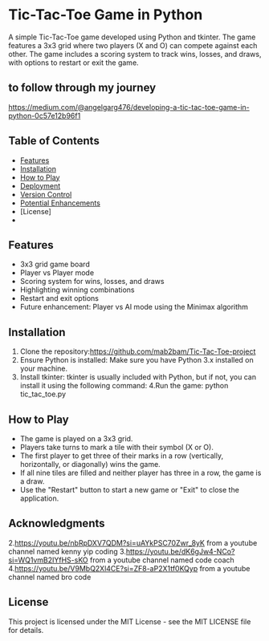# Tic-Tac-Toe Game in Python

A simple Tic-Tac-Toe game developed using Python and tkinter. The game features a 3x3 grid where two players (X and O) can compete against each other. The game includes a scoring system to track wins, losses, and draws, with options to restart or exit the game.

## to follow through my journey
https://medium.com/@angelgarg476/developing-a-tic-tac-toe-game-in-python-0c57e12b96f1

## Table of Contents
- [Features](#features)
- [Installation](#installation)
- [How to Play](#how-to-play)
- [Deployment](#deployment)
- [Version Control](#version-control)
- [Potential Enhancements](#potential-enhancements)
- [License]
- 
## Features
- 3x3 grid game board
- Player vs Player mode
- Scoring system for wins, losses, and draws
- Highlighting winning combinations
- Restart and exit options
- Future enhancement: Player vs AI mode using the Minimax algorithm
  
## Installation
1. Clone the repository:https://github.com/mab2bam/Tic-Tac-Toe-project
 2. Ensure Python is installed: Make sure you have Python 3.x installed on your machine.
3. Install tkinter: tkinter is usually included with Python, but if not, you can install it using the following command:
4.Run the game: python tic_tac_toe.py

## How to Play
- The game is played on a 3x3 grid.
- Players take turns to mark a tile with their symbol (X or O).
- The first player to get three of their marks in a row (vertically, horizontally, or diagonally) wins the game.
- If all nine tiles are filled and neither player has three in a row, the game is a draw.
- Use the "Restart" button to start a new game or "Exit" to close the application.

## Acknowledgments
2.https://youtu.be/nbRpDXV7QDM?si=uAYkPSC70Zwr_8yK from a youtube channel named kenny yip coding
3.https://youtu.be/dK6gJw4-NCo?si=WQ1vmB2IYfHS-sKO from a youtube channel named code coach
4.https://youtu.be/V9MbQ2Xl4CE?si=ZF8-aP2X1tf0KQyp from a youtube channel named bro code

## License
This project is licensed under the MIT License - see the MIT LICENSE file for details.

  

